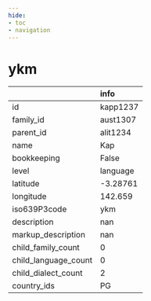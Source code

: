 ```yaml
---
hide:
- toc
- navigation
---
```

# ykm
|                      | info     |
|:---------------------|:---------|
| id                   | kapp1237 |
| family_id            | aust1307 |
| parent_id            | alit1234 |
| name                 | Kap      |
| bookkeeping          | False    |
| level                | language |
| latitude             | -3.28761 |
| longitude            | 142.659  |
| iso639P3code         | ykm      |
| description          | nan      |
| markup_description   | nan      |
| child_family_count   | 0        |
| child_language_count | 0        |
| child_dialect_count  | 2        |
| country_ids          | PG       |